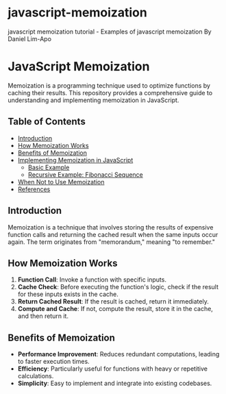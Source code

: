 # javascript-memoization
javascript memoization tutorial - Examples of javascript memoization
By Daniel Lim-Apo


# JavaScript Memoization

Memoization is a programming technique used to optimize functions by caching their results. This repository provides a comprehensive guide to understanding and implementing memoization in JavaScript.

## Table of Contents

- [Introduction](#introduction)
- [How Memoization Works](#how-memoization-works)
- [Benefits of Memoization](#benefits-of-memoization)
- [Implementing Memoization in JavaScript](#implementing-memoization-in-javascript)
  - [Basic Example](#basic-example)
  - [Recursive Example: Fibonacci Sequence](#recursive-example-fibonacci-sequence)
- [When Not to Use Memoization](#when-not-to-use-memoization)
- [References](#references)

## Introduction

Memoization is a technique that involves storing the results of expensive function calls and returning the cached result when the same inputs occur again. The term originates from "memorandum," meaning "to remember."

## How Memoization Works

1. **Function Call**: Invoke a function with specific inputs.
2. **Cache Check**: Before executing the function's logic, check if the result for these inputs exists in the cache.
3. **Return Cached Result**: If the result is cached, return it immediately.
4. **Compute and Cache**: If not, compute the result, store it in the cache, and then return it.

## Benefits of Memoization

- **Performance Improvement**: Reduces redundant computations, leading to faster execution times.
- **Efficiency**: Particularly useful for functions with heavy or repetitive calculations.
- **Simplicity**: Easy to implement and integrate into existing codebases.

